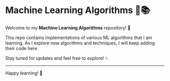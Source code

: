 # Machine Learning Algorithms 🤖📚

Welcome to my **Machine Learning Algorithms** repository! 🚀

This repo contains implementations of various ML algorithms that I am learning. As I explore new algorithms and techniques, I will keep adding their code here. 

Stay tuned for updates and feel free to explore! ✨

---

Happy learning! 🎉
